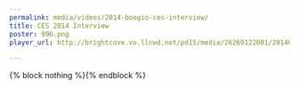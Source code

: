 ```yaml
---
permalink: media/videos/2014-boogio-ces-interview/
title: CES 2014 Interview
poster: 996.png
player_url: http://brightcove.vo.llnwd.net/pd15/media/26269122001/201401/3327/26269122001_3025673224001_Boogio--2014-CES.mp4?playerId=2767704906001&lineupId=2752780517001&affiliateId=&pubId=26269122001&videoId=3025445057001

---
```

{% block nothing %}{% endblock %}



